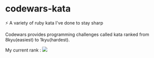 # codewars-kata
⚡️ A variety of ruby kata I've done to stay sharp 

Codewars provides programming challenges called kata ranked from 8kyu(easiest) to 1kyu(hardest).

My current rank : <img src="https://www.codewars.com/users/MyleneF84/badges/micro">

